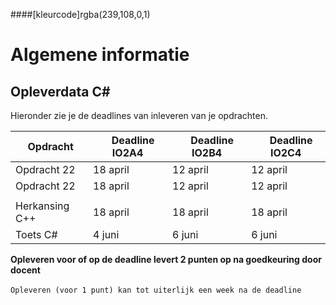 ####[kleurcode]rgba(239,108,0,1)

# Algemene informatie



## Opleverdata C# 
Hieronder zie je de deadlines van inleveren van je opdrachten. 

|&nbsp;Opdracht         | &nbsp; &nbsp; Deadline **IO2A4**| &nbsp; &nbsp; Deadline **IO2B4**| &nbsp; &nbsp; Deadline **IO2C4**|
|---------------  |--------------- | --------- | -------|
| Opdracht 22 | 18 april | 12 april | 12 april |
| Opdracht 22 | 18 april | 12 april | 12 april |
|  |  |  |  |
| Herkansing C++ | 18 april | 18 april | 18 april |
| Toets C# | 4 juni | 6 juni | 6 juni |



__Opleveren voor of op de deadline levert 2 punten op na goedkeuring door docent__<br><br>
``Opleveren (voor 1 punt) kan tot uiterlijk een week na de deadline``



